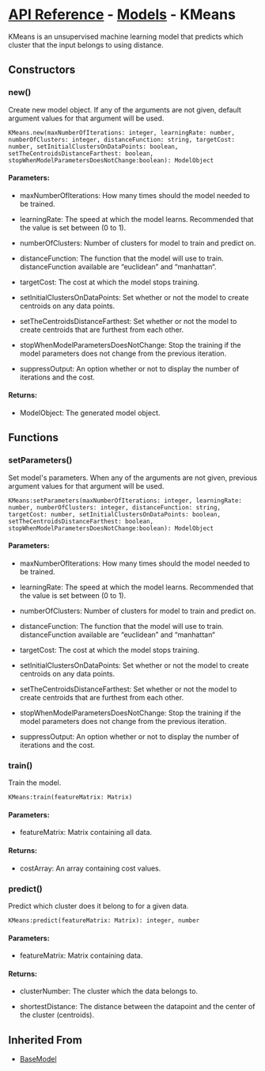 # [API Reference](../../API.md) - [Models](../Models.md) - KMeans

KMeans is an unsupervised machine learning model that predicts which cluster that the input belongs to using distance.

## Constructors

### new()

Create new model object. If any of the arguments are not given, default argument values for that argument will be used.

```
KMeans.new(maxNumberOfIterations: integer, learningRate: number, numberOfClusters: integer, distanceFunction: string, targetCost: number, setInitialClustersOnDataPoints: boolean, setTheCentroidsDistanceFarthest: boolean, stopWhenModelParametersDoesNotChange:boolean): ModelObject
```

#### Parameters:

* maxNumberOfIterations: How many times should the model needed to be trained.

* learningRate: The speed at which the model learns. Recommended that the value is set between (0 to 1).

* numberOfClusters: Number of clusters for model to train and predict on.

* distanceFunction: The function that the model will use to train. distanceFunction available are “euclidean” and “manhattan“.

* targetCost: The cost at which the model stops training.

* setInitialClustersOnDataPoints: Set whether or not the model to create centroids on any data points.

* setTheCentroidsDistanceFarthest: Set whether or not the model to create centroids that are furthest from each other.

* stopWhenModelParametersDoesNotChange: Stop the training if the model parameters does not change from the previous iteration.

* suppressOutput: An option whether or not to display the number of iterations and the cost.

#### Returns:

* ModelObject: The generated model object.

## Functions

### setParameters()

Set model's parameters. When any of the arguments are not given, previous argument values for that argument will be used.

```
KMeans:setParameters(maxNumberOfIterations: integer, learningRate: number, numberOfClusters: integer, distanceFunction: string, targetCost: number, setInitialClustersOnDataPoints: boolean, setTheCentroidsDistanceFarthest: boolean, stopWhenModelParametersDoesNotChange:boolean): ModelObject
```

#### Parameters:

* maxNumberOfIterations: How many times should the model needed to be trained.

* learningRate: The speed at which the model learns. Recommended that the value is set between (0 to 1).

* numberOfClusters: Number of clusters for model to train and predict on.

* distanceFunction: The function that the model will use to train. distanceFunction available are “euclidean” and “manhattan“

* targetCost: The cost at which the model stops training.

* setInitialClustersOnDataPoints: Set whether or not the model to create centroids on any data points.

* setTheCentroidsDistanceFarthest: Set whether or not the model to create centroids that are furthest from each other.

* stopWhenModelParametersDoesNotChange: Stop the training if the model parameters does not change from the previous iteration.

* suppressOutput: An option whether or not to display the number of iterations and the cost.

### train()

Train the model.

```
KMeans:train(featureMatrix: Matrix)
```

#### Parameters:

* featureMatrix: Matrix containing all data.

#### Returns:

* costArray: An array containing cost values.

### predict()

Predict which cluster does it belong to for a given data.

```
KMeans:predict(featureMatrix: Matrix): integer, number
```

#### Parameters:

* featureMatrix: Matrix containing data.

#### Returns:

* clusterNumber: The cluster which the data belongs to.

* shortestDistance: The distance between the datapoint and the center of the cluster (centroids).

## Inherited From

* [BaseModel](BaseModel.md)
